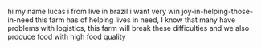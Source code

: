 hi my name lucas 
i from live in brazil
i want very win
 joy-in-helping-those-in-need
this farm has of helping lives in need, I know that many have problems with logistics, this farm will break these difficulties and we also produce food with high food quality
